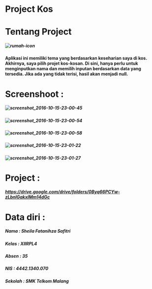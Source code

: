 # Project Kos
# Tentang Project
##### ![rumah-icon](https://cloud.githubusercontent.com/assets/22464424/20085494/f3d1311c-a59b-11e6-8799-d65e441d033c.png)
#### Aplikasi ini memiliki tema yang berdasarkan keseharian saya di kos. Akhirnya, saya pilih projet kos-kosan. Di sini, hanya perlu untuk menginputkan nama dan memilih inputan berdasarkan data yang tersedia. Jika ada yang tidak terisi, hasil akan menjadi null.
# Screenshoot : 
##### ![screenshot_2016-10-15-23-00-45](https://cloud.githubusercontent.com/assets/22464424/20085275/42c890d2-a59a-11e6-8108-f768a6ab028d.png)
##### ![screenshot_2016-10-15-23-00-54](https://cloud.githubusercontent.com/assets/22464424/20085276/42edd478-a59a-11e6-8af6-164741866aed.png)
##### ![screenshot_2016-10-15-23-00-58](https://cloud.githubusercontent.com/assets/22464424/20085277/42f89ade-a59a-11e6-9a87-9133eba96228.png)
##### ![screenshot_2016-10-15-23-01-22](https://cloud.githubusercontent.com/assets/22464424/20085279/443c0fca-a59a-11e6-9792-6372b3097833.png)
##### ![screenshot_2016-10-15-23-01-27](https://cloud.githubusercontent.com/assets/22464424/20085289/6699abfe-a59a-11e6-801d-2671b7ad896d.png)

# Project : 
##### https://drive.google.com/drive/folders/0Byq66PCYw-zLbnlGakxlMm14dGc
# Data diri :
##### Nama : Sheila Fatanihza Safitri
##### Kelas : XIIRPL4
##### Absen : 35
##### NIS : 4442.1340.070
##### Sekolah : SMK Telkom Malang
